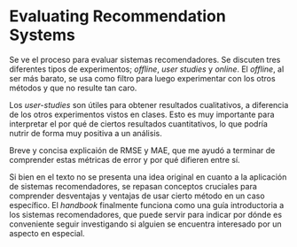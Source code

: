 # Evaluating Recommendation Systems

Se ve el proceso para evaluar sistemas recomendadores.
Se discuten tres diferentes tipos de experimentos; *offline*, *user studies* y *online*. El *offline*, al ser más barato, se usa como filtro para luego experimentar con los otros métodos y que no resulte tan caro.

Los *user-studies* son útiles para obtener resultados cualitativos, a diferencia de los otros experimentos vistos en clases. Esto es muy importante para interpretar el por qué de ciertos resultados cuantitativos, lo que podría nutrir de forma muy positiva a un análisis.

Breve y concisa explicaión de RMSE y MAE, que me ayudó a terminar de comprender estas métricas de error y por qué difieren entre sí.

Si bien en el texto no se presenta una idea original en cuanto a la aplicación de sistemas recomendadores, se repasan conceptos cruciales para comprender desventajas y ventajas de usar cierto método en un caso específico. El *handbook* finalmente funciona como una guía introductoria a los sistemas recomendadores, que puede servir para indicar por dónde es conveniente seguir investigando si alguien se encuentra interesado por un aspecto en especial.